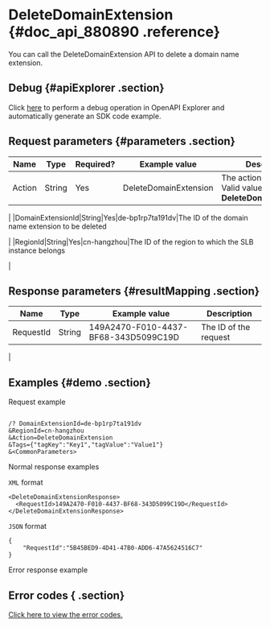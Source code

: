 # DeleteDomainExtension {#doc_api_880890 .reference}

You can call the DeleteDomainExtension API to delete a domain name extension.

## Debug {#apiExplorer .section}

Click [here](https://api.aliyun.com/#product=Slb&api=DeleteDomainExtension) to perform a debug operation in OpenAPI Explorer and automatically generate an SDK code example.

## Request parameters {#parameters .section}

|Name|Type|Required?|Example value|Description|
|----|----|---------|-------------|-----------|
|Action|String|Yes|DeleteDomainExtension|The action to perform. Valid value: **DeleteDomainExtension**

 |
|DomainExtensionId|String|Yes|de-bp1rp7ta191dv|The ID of the domain name extension to be deleted

 |
|RegionId|String|Yes|cn-hangzhou|The ID of the region to which the SLB instance belongs

 |

## Response parameters {#resultMapping .section}

|Name|Type|Example value|Description|
|----|----|-------------|-----------|
|RequestId|String|149A2470-F010-4437-BF68-343D5099C19D|The ID of the request

 |

## Examples {#demo .section}

Request example

``` {#request_demo}

/? DomainExtensionId=de-bp1rp7ta191dv
&RegionId=cn-hangzhou
&Action=DeleteDomainExtension
&Tags={"tagKey":"Key1","tagValue":"Value1"}
&<CommonParameters>

```

Normal response examples

`XML` format

``` {#xml_return_success_demo}
<DeleteDomainExtensionResponse>
  <RequestId>149A2470-F010-4437-BF68-343D5099C19D</RequestId>
</DeleteDomainExtensionResponse>

```

`JSON` format

``` {#json_return_success_demo}
{
	"RequestId":"5B45BED9-4D41-47B0-ADD6-47A5624516C7"
}
```

Error response example

## Error codes { .section}

[Click here to view the error codes.](https://error-center.aliyun.com/status/product/Slb)

